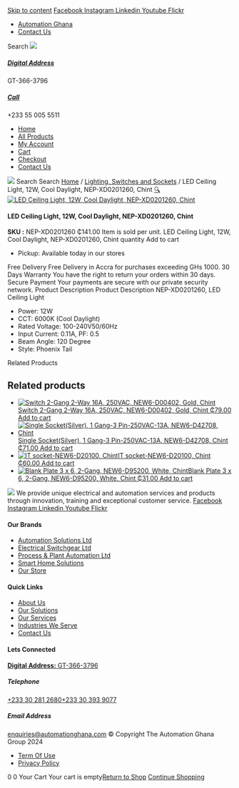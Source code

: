[Skip to content](https://store.automationghana.com/product/led-ceiling-light-nep-xd0201260-chint/#content)
[ Facebook ](https://www.facebook.com/automationgh/) [ Instagram ](https://www.instagram.com/automationgh/) [ Linkedin ](https://www.linkedin.com/company/the-automation-ghana-limited/) [ Youtube ](https://www.youtube.com/channel/UCurrRDUSm5oIW39VXjn1u0w) [ Flickr ](https://www.flickr.com/photos/181794037@N07/)
  * [ Automation Ghana ](https://automationghana.com)
  * [ Contact Us ](https://store.automationghana.com/contact/)


Search
[ ![](https://store.automationghana.com/wp-content/uploads/2024/04/Website-TAGG-Logo-BLUE.png) ](https://store.automationghana.com/)
[ ](https://maps.app.goo.gl/m4xeaagWCNbLk4jM6)
#####  [ Digital Address ](https://maps.app.goo.gl/m4xeaagWCNbLk4jM6)
GT-366-3796 
[ ](tel:+233550055511)
#####  [ Call ](tel:+233550055511)
+233 55 005 5511 
  * [Home](https://store.automationghana.com/)
  * [All Products](https://store.automationghana.com/shop/)
  * [My Account](https://store.automationghana.com/my-account/)
  * [Cart](https://store.automationghana.com/cart/)
  * [Checkout](https://store.automationghana.com/checkout/)
  * [Contact Us](https://store.automationghana.com/contact/)


[![](https://store.automationghana.com/wp-content/uploads/2024/04/AutomationGhana_logo_white.png)](https://store.automationghana.com)
Search
Search
[Home](https://store.automationghana.com) / [Lighting, Switches and Sockets](https://store.automationghana.com/product-category/lighting-switches-and-sockets/) / LED Ceiling Light, 12W, Cool Daylight, NEP-XD0201260, Chint
[🔍](https://store.automationghana.com/product/led-ceiling-light-nep-xd0201260-chint/)
[![LED Ceiling Light, 12W, Cool Daylight, NEP-XD0201260, Chint](https://store.automationghana.com/wp-content/uploads/2019/11/Ceiling-light-1.jpg)](https://store.automationghana.com/wp-content/uploads/2019/11/Ceiling-light-1.jpg)
####  LED Ceiling Light, 12W, Cool Daylight, NEP-XD0201260, Chint 
**SKU :** NEP-XD0201260 
₵141.00
Item is sold per unit.
LED Ceiling Light, 12W, Cool Daylight, NEP-XD0201260, Chint quantity
Add to cart
  * Pickup: Available today in our stores


Free Delivery 
Free Delivery in Accra for purchases exceeding GHs 1000. 
30 Days Warranty 
You have the right to return your orders within 30 days. 
Secure Payment 
Your payments are secure with our private security network. 
Product Description
Product Description
NEP-XD0201260, LED Ceiling Light 
  * Power: 12W
  * CCT: 6000K (Cool Daylight)
  * Rated Voltage: 100-240V50/60Hz
  * Input Current: 0.11A, PF: 0.5
  * Beam Angle: 120 Degree
  * Style: Phoenix Tail


Related Products 
## Related products
  * [![Switch 2-Gang 2-Way 16A, 250VAC, NEW6-D00402, Gold, Chint](https://store.automationghana.com/wp-content/uploads/2020/04/2-gang-gold-300x300.jpg)Switch 2-Gang 2-Way 16A, 250VAC, NEW6-D00402, Gold, Chint ₵79.00 ](https://store.automationghana.com/product/switch-new6-d00402-chint/)
[Add to cart](https://store.automationghana.com/product/led-ceiling-light-nep-xd0201260-chint/?add-to-cart=1539)
  * [![Single Socket\(Silver\), 1 Gang-3 Pin-250VAC-13A, NEW6-D42708, Chint](https://store.automationghana.com/wp-content/uploads/2020/04/1-gang-silver-socket-300x300.jpg)Single Socket(Silver), 1 Gang-3 Pin-250VAC-13A, NEW6-D42708, Chint ₵71.00 ](https://store.automationghana.com/product/single-socket-new6-d42708-chint/)
[Add to cart](https://store.automationghana.com/product/led-ceiling-light-nep-xd0201260-chint/?add-to-cart=1528)
  * [![IT socket-NEW6-D20100, Chint](https://store.automationghana.com/wp-content/uploads/2020/04/DATA-Socket-1-1-300x300.jpg)IT socket-NEW6-D20100, Chint ₵60.00 ](https://store.automationghana.com/product/it-socket-new6-d20100-chint/)
[Add to cart](https://store.automationghana.com/product/led-ceiling-light-nep-xd0201260-chint/?add-to-cart=1515)
  * [![Blank Plate 3 x 6, 2-Gang, NEW6-D95200, White, Chint](https://store.automationghana.com/wp-content/uploads/2020/04/Blank-Plate-NEW6-D95200-Chint-300x300.jpg)Blank Plate 3 x 6, 2-Gang, NEW6-D95200, White, Chint ₵31.00 ](https://store.automationghana.com/product/blank-plate-new6-d95200-chint/)
[Add to cart](https://store.automationghana.com/product/led-ceiling-light-nep-xd0201260-chint/?add-to-cart=1503)


![](https://store.automationghana.com/wp-content/uploads/2024/04/AutomationGhana_logo_white.png)
We provide unique electrical and automation services and products through innovation, training and exceptional customer service.
[ Facebook ](https://www.facebook.com/automationgh/) [ Instagram ](https://www.instagram.com/automationgh/) [ Linkedin ](https://www.linkedin.com/company/the-automation-ghana-limited/) [ Youtube ](https://www.youtube.com/channel/UCurrRDUSm5oIW39VXjn1u0w) [ Flickr ](https://www.flickr.com/photos/181794037@N07/)
#### Our Brands
  * [ Automation Solutions Ltd ](https://store.automationghana.com/product/led-ceiling-light-nep-xd0201260-chint/)
  * [ Electrical Switchgear Ltd ](https://store.automationghana.com/product/led-ceiling-light-nep-xd0201260-chint/)
  * [ Process & Plant Automation Ltd ](https://store.automationghana.com/product/led-ceiling-light-nep-xd0201260-chint/)
  * [ Smart Home Solutions ](https://store.automationghana.com/product/led-ceiling-light-nep-xd0201260-chint/)
  * [ Our Store ](https://store.automationghana.com/product/led-ceiling-light-nep-xd0201260-chint/)


#### Quick Links
  * [ About Us ](https://store.automationghana.com/product/led-ceiling-light-nep-xd0201260-chint/)
  * [ Our Solutions ](https://store.automationghana.com/product/led-ceiling-light-nep-xd0201260-chint/)
  * [ Our Services ](https://store.automationghana.com/product/led-ceiling-light-nep-xd0201260-chint/)
  * [ Industries We Serve ](https://store.automationghana.com/product/led-ceiling-light-nep-xd0201260-chint/)
  * [ Contact Us ](https://store.automationghana.com/product/led-ceiling-light-nep-xd0201260-chint/)


#### Lets Connected
[**Digital Address:** GT-366-3796](https://maps.app.goo.gl/m4xeaagWCNbLk4jM6)
#####  Telephone 
[ +233 30 281 2680](tel:+233302812680)[+233 30 393 9077](https://store.automationghana.com/product/led-ceiling-light-nep-xd0201260-chint/+233303939077)
#####  Email Address 
enquiries@automationghana.com 
© Copyright The Automation Ghana Group 2024
  * [ Term Of Use ](https://store.automationghana.com/product/led-ceiling-light-nep-xd0201260-chint/)
  * [ Privacy Policy ](https://store.automationghana.com/product/led-ceiling-light-nep-xd0201260-chint/)


0
0
Your Cart
Your cart is empty[Return to Shop](https://store.automationghana.com/shop/)
[Continue Shopping](https://store.automationghana.com/product/led-ceiling-light-nep-xd0201260-chint/)
